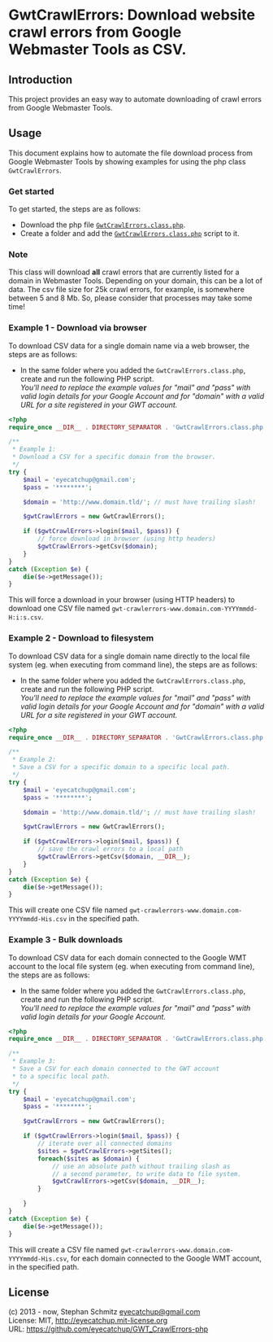# GwtCrawlErrors: Download website crawl errors from Google Webmaster Tools as CSV.

## Introduction

This project provides an easy way to automate downloading of crawl errors from Google Webmaster Tools.

## Usage

This document explains how to automate the file download process from Google Webmaster Tools by showing examples for using the php class `GwtCrawlErrors`.

### Get started

To get started, the steps are as follows:

 - Download the php file <a target="_blank" href="https://raw.github.com/eyecatchup/GWT_CrawlErrors-php/master/GwtCrawlErrors.class.php">`GwtCrawlErrors.class.php`</a>.
 - Create a folder and add the <a target="_blank" href="https://raw.github.com/eyecatchup/GWT_CrawlErrors-php/master/GwtCrawlErrors.class.php">`GwtCrawlErrors.class.php`</a> script to it.

### Note

This class will download <strong>all</strong> crawl errors that are currently listed for a domain in Webmaster Tools. Depending on your domain, this can be a lot of data. The csv file size for 25k crawl errors, for example, is somewhere between 5 and 8 Mb. So, please consider that processes may take some time!
 
### Example 1 - Download via browser

To download CSV data for a single domain name via a web browser, the steps are as follows:

 - In the same folder where you added the `GwtCrawlErrors.class.php`, create and run the following PHP script.<br>_You'll need to replace the example values for "mail" and "pass" with valid login details for your Google Account and for "domain" with a valid URL for a site registered in your GWT account._

```php
<?php
require_once __DIR__ . DIRECTORY_SEPARATOR . 'GwtCrawlErrors.class.php';

/**
 * Example 1:
 * Download a CSV for a specific domain from the browser.
 */
try {
    $mail = 'eyecatchup@gmail.com';
    $pass = '********';

    $domain = 'http://www.domain.tld/'; // must have trailing slash!

    $gwtCrawlErrors = new GwtCrawlErrors();

    if ($gwtCrawlErrors->login($mail, $pass)) {
        // force download in browser (using http headers)
        $gwtCrawlErrors->getCsv($domain);
    }
}
catch (Exception $e) {
    die($e->getMessage());
}
```

This will force a download in your browser (using HTTP headers) to download one CSV file named `gwt-crawlerrors-www.domain.com-YYYYmmdd-H:i:s.csv`.


### Example 2 - Download to filesystem

To download CSV data for a single domain name directly to the local file system (eg. when executing from command line), the steps are as follows:

 - In the same folder where you added the `GwtCrawlErrors.class.php`, create and run the following PHP script.<br>_You'll need to replace the example values for "mail" and "pass" with valid login details for your Google Account and for "domain" with a valid URL for a site registered in your GWT account._

```php
<?php
require_once __DIR__ . DIRECTORY_SEPARATOR . 'GwtCrawlErrors.class.php';

/**
 * Example 2:
 * Save a CSV for a specific domain to a specific local path.
 */
try {
    $mail = 'eyecatchup@gmail.com';
    $pass = '********';

    $domain = 'http://www.domain.tld/'; // must have trailing slash!

    $gwtCrawlErrors = new GwtCrawlErrors();

    if ($gwtCrawlErrors->login($mail, $pass)) {
        // save the crawl errors to a local path
        $gwtCrawlErrors->getCsv($domain, __DIR__);
    }
}
catch (Exception $e) {
    die($e->getMessage());
}
```

This will create one CSV file named `gwt-crawlerrors-www.domain.com-YYYYmmdd-His.csv` in the specified path.


### Example 3 - Bulk downloads

To download CSV data for each domain connected to the Google WMT account to the local file system (eg. when executing from command line), the steps are as follows:

 - In the same folder where you added the `GwtCrawlErrors.class.php`, create and run the following PHP script.<br>_You'll need to replace the example values for "mail" and "pass" with valid login details for your Google Account._

```php
<?php
require_once __DIR__ . DIRECTORY_SEPARATOR . 'GwtCrawlErrors.class.php';

/**
 * Example 3:
 * Save a CSV for each domain connected to the GWT account
 * to a specific local path.
 */
try {
    $mail = 'eyecatchup@gmail.com';
    $pass = '********';

    $gwtCrawlErrors = new GwtCrawlErrors();

    if ($gwtCrawlErrors->login($mail, $pass)) {
        // iterate over all connected domains
        $sites = $gwtCrawlErrors->getSites();
        foreach($sites as $domain) {
            // use an absolute path without trailing slash as
            // a second parameter, to write data to file system.
            $gwtCrawlErrors->getCsv($domain, __DIR__);
        }

    }
}
catch (Exception $e) {
    die($e->getMessage());
}
```

This will create a CSV file named `gwt-crawlerrors-www.domain.com-YYYYmmdd-His.csv`, for each domain connected to the Google WMT account, in the specified path.

## License

(c) 2013 - now, Stephan Schmitz eyecatchup@gmail.com   
License: MIT, http://eyecatchup.mit-license.org   
URL: https://github.com/eyecatchup/GWT_CrawlErrors-php   